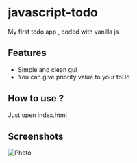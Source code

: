 # javascript-todo
My first todo app , coded with vanilla js
## **Features**
- Simple and clean gui
- You can give priority value to your toDo

## **How to use ?**
Just open index.html

## **Screenshots**
![Photo](https://i.ibb.co/c8KWgCP/dewebeg.png "Photo")
